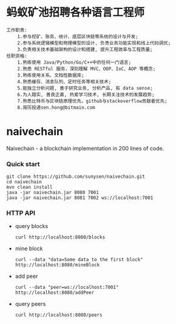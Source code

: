 # 蚂蚁矿池招聘各种语言工程师
```
工作职责:
	1.参与挖矿、账务、统计、底层区块链等系统的设计与开发;
	2.参与系统逻辑模型和物理模型的设计, 负责业务功能实现和线上代码调优;
	3.负责相关技术基础架构的设计和搭建, 提升工程效率与工程质量;
任职资格:
	1.熟练使用 Java/Python/Go/C++中的任何一门语言;
	2.熟悉 RESTful 服务，深刻理解 MVC、OOP、IoC、AOP 等概念;
	3.熟练使用关系、文档性数据库;
	4.熟悉缓存、消息队列、定时任务等相关技术;
	5.能独立分析问题, 善于研究业务, 分析产品, 有 data sense;
	6.为人踏实, 善良正直, 热爱学习技术, 长期关注技术的发展趋势;
	7.熟悉比特币与区块链原理优先，github与stackoverflow贡献者优先;
	8.简历投递sen.hong@bitmain.com
```
# naivechain
Naivechain - a blockchain implementation in 200 lines of code.

### Quick start
```
git clone https://github.com/sunysen/naivechain.git
cd naivechain
mvn clean install
java -jar naivechain.jar 8080 7001
java -jar naivechain.jar 8081 7002 ws://localhost:7001

```


### HTTP API

- query blocks

  ```
  curl http://localhost:8080/blocks

  ```

- mine block

  ```
  curl --data "data=Some data to the first block" http://localhost:8080/mineBlock

  ```

- add peer

  ```
  curl --data "peer=ws://localhost:7001" http://localhost:8080/addPeer

  ```

- query peers

  ```
  curl http://localhost:8080/peers
  ```
